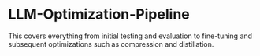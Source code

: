 # LLM-Optimization-Pipeline
This covers everything from initial testing and evaluation to fine-tuning and subsequent optimizations such as compression and distillation.
